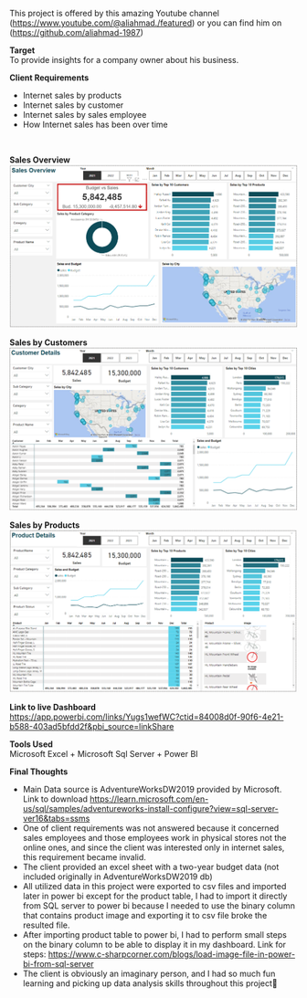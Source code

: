 
This project is offered by this amazing Youtube channel (https://www.youtube.com/@aliahmad./featured)
or you can find him on (https://github.com/aliahmad-1987)

**Target**<br /> To provide insights for a company owner about his business.

**Client Requirements**
* Internet sales by products
* Internet sales by customer
* Internet sales by sales employee
* How Internet sales has been over time
 <br />

**Sales Overview**<br />
![alt text](https://github.com/Amira-Ali/Portfolio-Projects/blob/main/Sales_Insights/sales%20overview.png)

**Sales by Customers**<br/>
![alt text](https://github.com/Amira-Ali/Portfolio-Projects/blob/main/Sales_Insights/sales%20by%20customers.png)

**Sales by Products**<br/>
![alt text](https://github.com/Amira-Ali/Portfolio-Projects/blob/main/Sales_Insights/sales%20by%20products.png)

**Link to live Dashboard**<br/>
https://app.powerbi.com/links/Yugs1wefWC?ctid=84008d0f-90f6-4e21-b588-403ad5bfdd2f&pbi_source=linkShare

**Tools Used**<br />
Microsoft Excel + Microsoft Sql Server + Power BI

**Final Thoughts**<br/>
* Main Data source is AdventureWorksDW2019 provided by Microsoft. Link to download https://learn.microsoft.com/en-us/sql/samples/adventureworks-install-configure?view=sql-server-ver16&tabs=ssms
* One of client requirements was not answered because it concerned sales employees and those employees work in physical stores not the online ones, and since the client was interested only in internet sales, this requirement became invalid.
* The client provided an excel sheet with a two-year budget data (not included originally in AdventureWorksDW2019 db)
* All utilized data in this project were exported to csv files and imported later in power bi except for the product table, I had to import it directly from SQL server to power bi because I needed to use the binary column that contains product image and exporting it to csv file broke the resulted file.
* After importing product table to power bi, I had to perform small steps on the binary column to be able to display it in my dashboard. Link for steps: https://www.c-sharpcorner.com/blogs/load-image-file-in-power-bi-from-sql-server
* The client is obviously an imaginary person, and I had so much fun learning and picking up data analysis skills throughout this project:smiling_face_with_three_hearts:

